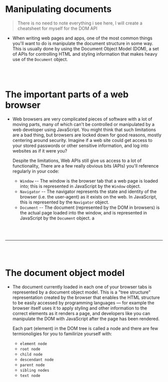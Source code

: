 # Manipulating documents

> There is no need to note everything i see here, I will create a cheatsheet for myself for the DOM API

- When writing web pages and apps, one of the most common things you'll want to do is manipulate the document structure in some way. This is usually done by using the Document Object Model (DOM), a set of APIs for controlling HTML and styling information that makes heavy use of the `Document` object.

<br>
<br>

# The important parts of a web browser

- Web browsers are very complicated pieces of software with a lot of moving parts, many of which can't be controlled or manipulated by a web developer using JavaScript. You might think that such limitations are a bad thing, but browsers are locked down for good reasons, mostly centering around security. Imagine if a web site could get access to your stored passwords or other sensitive information, and log into websites as if it were you?

  Despite the limitations, Web APIs still give us access to a lot of functionality, There are a few really obvious bits (APIs) you'll reference regularly in your code:
    - `Window` -- The window is the browser tab that a web page is loaded into; this is represented in JavaScript by the `Window` object. 
    - `Navigator` -- The navigator represents the state and identity of the browser (i.e. the user-agent) as it exists on the web. In JavaScript, this is represented by the `Navigator` object.
    - `Document` -- The document (represented by the DOM in browsers) is the actual page loaded into the window, and is represented in JavaScript by the `Document` object.
a
<br>
<br>

---

<br>
<br>

# The document object model

- The document currently loaded in each one of your browser tabs is represented by a document object model. This is a "tree structure" representation created by the browser that enables the HTML structure to be easily accessed by programming languages — for example the browser itself uses it to apply styling and other information to the correct elements as it renders a page, and developers like you can manipulate the DOM with JavaScript after the page has been rendered.

  Each part (element) in the DOM tree is called a node and there are few termionoligies for you to familirize yourself with:
    - `element node` 
    - `root node` 
    - `child node`
    - `descendant node` 
    - `parent node` 
    - `sibling nodes` 
    - `text node`

<br>

